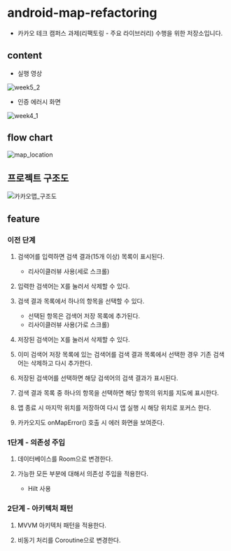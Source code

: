 # android-map-refactoring

- 카카오 테크 캠퍼스 과제(리팩토링 - 주요 라이브러리) 수행을 위한 저장소입니다.

## content

- 실행 영상
  
![week5_2](https://github.com/user-attachments/assets/8f1d5e09-d3f0-4578-ab3b-9b6a8d8c81c0)

- 인증 에러시 화면
  
![week4_1](https://github.com/user-attachments/assets/7c9bc6f0-c163-4058-83cc-1299120c7230)

## flow chart

![map_location](https://github.com/user-attachments/assets/05e64aed-bcc6-4a3f-9a08-9bb5d2377702)


## 프로젝트 구조도

![카카오맵_구조도](https://github.com/user-attachments/assets/b0330d76-cd25-419c-8823-ceae2a779571)

## feature

### 이전 단계

1. 검색어를 입력하면 검색 결과(15개 이상) 목록이 표시된다.
    - 리사이클러뷰 사용(세로 스크롤)

2. 입력한 검색어는 X를 눌러서 삭제할 수 있다.

3. 검색 결과 목록에서 하나의 항목을 선택할 수 있다.
    - 선택된 항목은 검색어 저장 목록에 추가된다.
    - 리사이클러뷰 사용(가로 스크롤)

4. 저장된 검색어는 X를 눌러서 삭제할 수 있다.

5. 이미 검색어 저장 목록에 있는 검색어를 검색 결과 목록에서 선택한 경우 기존 검색어는 삭제하고 다시 추가한다.

6. 저장된 검색어를 선택하면 해당 검색어의 검색 결과가 표시된다.

7. 검색 결과 목록 중 하나의 항목을 선택하면 해당 항목의 위치를 지도에 표시한다.

8. 앱 종료 시 마지막 위치를 저장하여 다시 앱 실행 시 해당 위치로 포커스 한다.

9. 카카오지도 onMapError() 호출 시 에러 화면을 보여준다.

### 1단계 - 의존성 주입

1. 데이터베이스를 Room으로 변경한다.

2. 가능한 모든 부분에 대해서 의존성 주입을 적용한다.
   - Hilt 사용

### 2단계 - 아키텍처 패턴

1. MVVM 아키텍처 패턴을 적용한다.

2. 비동기 처리를 Coroutine으로 변경한다.

